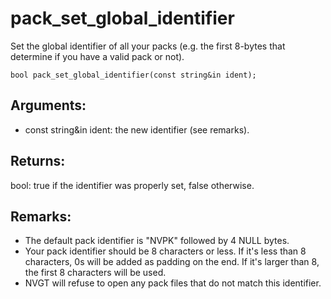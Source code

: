# pack_set_global_identifier
Set the global identifier of all your packs (e.g. the first 8-bytes that determine if you have a valid pack or not).

`bool pack_set_global_identifier(const string&in ident);`

## Arguments:
* const string&in ident: the new identifier (see remarks).

## Returns:
bool: true if the identifier was properly set, false otherwise.

## Remarks:
* The default pack identifier is "NVPK" followed by 4 NULL bytes.
* Your pack identifier should be 8 characters or less. If it's less than 8 characters, 0s will be added as padding on the end. If it's larger than 8, the first 8 characters will be used.
* NVGT will refuse to open any pack files that do not match this identifier.
